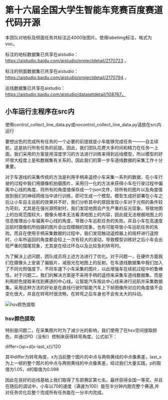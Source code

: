 第十六届全国大学生智能车竞赛百度赛道代码开源
=============================================
本团队对地标及侧面任务共标注近4000张图片。使用labelimg标注，格式为voc。

标注的地标数据集已共享在aistudio：https://aistudio.baidu.com/aistudio/projectdetail/2170723 。

标注的侧面数据集已共享在aistudio：https://aistudio.baidu.com/aistudio/projectdetail/2170794 。

巡线数据集已共享在aistudio：https://aistudio.baidu.com/aistudio/datasetdetail/108767。

小车运行主程序在src内
------
使用control_collect_line_data.py或nocontrol_collect_line_data.py请放在src内运行

要想出色的完成所有任务的一个必要的前提就是小车能够完成任务一——自主续航，这是执行所有任务的前提。因此，我们团队花费大多时间和精力在任务一上面。我们采用的方案是用深度学习的方法进行训练来得到巡线模型，所以模型的好坏很大程度上是和数据集有关系的，因此我们的第一步车道线数据的采集工作十分重要。


对于车道线的采集传统的方法是利用手柄来遥控小车采集一系列的数据，在小车行驶的过程中我们用摄像机拍摄图片，采用归一化的方法来获得小车在行驶过程中偏离中心线的角度，将所有的角度值保存成一个json文件，将所有的图片以及角度值放到我们的神经网络当中进行训练，即可生成一个模型。模型生成好部署在小车之后让小车自主巡航的效果并不好，我们分析其中的原因发现小车对于光照的条件较为苛刻，尤其是在强光源照射时，我们发现地图会产生严重的反光现象，导致地图上的白斑范围较大，摄像头根本无法看清地图上的内容，因此就无法根据地图上的信息推理出小车偏离中心线的角度，导致小车巡航任务的失败。并且小车在高速度巡航时摄像机所拍摄的图片会出现模糊的现象，也有可能导致小车巡航任务的失败。而且在使用手柄采集数据的过程中，我们发现触动遥控器上的摇杆进行遥控时，小车所返回的角度都会较上一次有较大的波动，导致模型训练好之后小车会出现严重的摆尾现象，尤其是在经过环岛以及比较急的转弯时。

为了解决上述问题，团队成员将上述方法进行了优化。对于问题一，在硬件方面我们在摄像头上安装了偏振片，减弱光在地图上的反射。在车道线数据集中我们加入了不同光照强度下、不同车速下小车采集的图片，以此增强车在续航过程中的鲁棒性。对于问题二，我们的解决方案是不采用手柄的遥控来采集车道线数据集，而是利用颜色提取来找到赛道的中心线，让智能汽车按此中心线来进行巡航并采集数据集。采用这种方法的好处是在直线行驶时智能汽车上下帧图像所对应的角度值不会变化很大，并且在转弯时很流畅，在转弯之后车身也不会有太大的抖动。

![hsv颜色提取](https://user-images.githubusercontent.com/90136090/133626826-2b1f99d4-d0ce-465f-8fb0-2ef6cce038d1.jpg)

### hsv颜色提取

特别是问题二，在采集图片时为了减少光的影响，我们使用了在hsv空间提取颜色，并通过PD（没有I）控制来获得转弯角度，公式如下：

differ=(x*p+d*(x-last_x))/120

其中differ为转弯角度，x为当前整个图片的中点与两侧黄线的中点像素差，last_x为上一帧的整个图片的中点与两侧黄线的中点像素差，经过我们大量实践，p的取值为1.05，d的取值为0.098

因此在良好的巡线基础上我们取得了东部赛区第七名，最终获得全国一等奖。并且在随后的调试中，小车以70的速度（满速为100）能在半分钟内跑完整个赛道,并对任务优化后整个完成所有任务能在一分半内完成。
